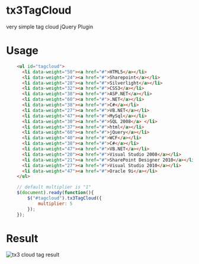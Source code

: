 tx3TagCloud
===========

very simple tag cloud jQuery Plugin

# Usage

```html
	<ul id="tagcloud">
      <li data-weight="50"><a href="#">HTML5</a></li>
      <li data-weight="24"><a href="#">Sharepoint</a></li>
      <li data-weight="28"><a href="#">Silverlight</a></li>
      <li data-weight="32"><a href="#">CSS3</a></li>
      <li data-weight="38"><a href="#">ASP.NET</a></li>
      <li data-weight="60"><a href="#">.NET</a></li>
      <li data-weight="38"><a href="#">C#</a></li>
      <li data-weight="27"><a href="#">VB.NET</a></li>
      <li data-weight="47"><a href="#">MySql</a></li>
      <li data-weight="30"><a href="#">SQL 2008</a> </li>
      <li data-weight="37"><a href="#">html</a></li>
      <li data-weight="60"><a href="#">jQuery</a></li>
      <li data-weight="40"><a href="#">WCF</a></li>
      <li data-weight="38"><a href="#">C#</a></li>
      <li data-weight="47"><a href="#">VB.NET</a></li>
      <li data-weight="20"><a href="#">Visual Studio 2008</a></li>
      <li data-weight="21"><a href="#">SharePoint Designer 2010</a></li>
      <li data-weight="27"><a href="#">Visual Studio 2010</a></li>
      <li data-weight="47"><a href="#">Oracle 9i</a></li>
	</ul>
```
```javascript
	// default multiplier is "1"
	$(document).ready(function(){
		$("#tagcloud").tx3TagCloud({
			multiplier: 5
		});
	});
```

# Result
![tx3 cloud tag result](https://cloud.githubusercontent.com/assets/5341293/2799865/2916b19a-cc68-11e3-8123-b128541c88e5.PNG)
